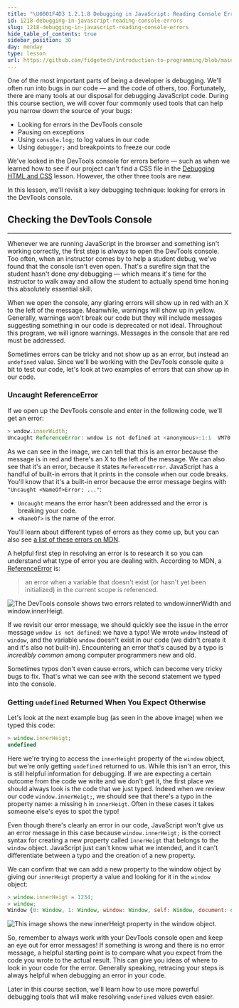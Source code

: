 ```yaml
---
title: "\U0001F4D3 1.2.1.8 Debugging in JavaScript: Reading Console Errors"
id: 1218-debugging-in-javascript-reading-console-errors
slug: 1218-debugging-in-javascript-reading-console-errors
hide_table_of_contents: true
sidebar_position: 30
day: monday
type: lesson
url: https://github.com/fidgetech/introduction-to-programming/blob/main/1h_debugging_in_javascript_console_errors.md
---
```


One of the most important parts of being a developer is debugging. We'll often run into bugs in our code — and the code of others, too. Fortunately, there are many tools at our disposal for debugging JavaScript code. During this course section, we will cover four commonly used tools that can help you narrow down the source of your bugs:

* Looking for errors in the DevTools console
* Pausing on exceptions
* Using `console.log;` to log values in our code
* Using `debugger;` and breakpoints to freeze our code

We've looked in the DevTools console for errors before — such as when we learned how to see if our project can't find a CSS file in the [Debugging HTML and CSS]( https://old.learnhowtoprogram.com/introduction-to-programming/git-html-and-css/debugging-html-and-css) lesson. However, the other three tools are new.

In this lesson, we'll revisit a key debugging technique: looking for errors in the DevTools console.

## Checking the DevTools Console
---

Whenever we are running JavaScript in the browser and something isn't working correctly, the first step is _always_ to open the DevTools console. Too often, when an instructor comes by to help a student debug, we've found that the console isn't even open. That's a surefire sign that the student hasn't done _any_ debugging — which means it's time for the instructor to walk away and allow the student to actually spend time honing this absolutely essential skill.

When we open the console, any glaring errors will show up in red with an X to the left of the message. Meanwhile, warnings will show up in yellow. Generally, warnings won't break our code but they will include messages suggesting something in our code is deprecated or not ideal. Throughout this program, we will ignore warnings. Messages in the console that are red must be addressed.

Sometimes errors can be tricky and not show up as an error, but instead an `undefined` value. Since we'll be working with the DevTools console quite a bit to test our code, let's look at two examples of errors that can show up in our code.

### Uncaught ReferenceError

If we open up the DevTools console and enter in the following code, we'll get an error:

```js
> wndow.innerWidth;
Uncaught ReferenceError: wndow is not defined at <anonymous>:1:1  VM70:1
```

As we can see in the image, we can tell that this is an error because the message is in red and there's an X to the left of the message. We can also see that it's an error, because it states `ReferenceError`. JavaScript has a handful of built-in errors that it prints in the console when our code breaks. You'll know that it's a built-in error because the error message begins with `"Uncaught <NameOf>Error: ..."`:

* `Uncaught` means the error hasn't been addressed and the error is breaking your code.
* `<NameOf>` is the name of the error. 

You'll learn about different types of errors as they come up, but you can also see [a list of these errors on MDN](https://developer.mozilla.org/en-US/docs/Web/JavaScript/Reference/Global_Objects#error_objects). 

A helpful first step in resolving an error is to research it so you can understand what type of error you are dealing with. According to MDN, a [ReferenceError](https://developer.mozilla.org/en-US/docs/Web/JavaScript/Reference/Global_Objects/ReferenceError) is:

> an error when a variable that doesn't exist (or hasn't yet been initialized) in the current scope is referenced.

![The DevTools console shows two errors related to `wndow.innerWidth` and `window.innerHeigt`.](https://learnhowtoprogram.s3.us-west-2.amazonaws.com/new-section2-js-and-web-browsers/reading-console-errors-window-errors.png)

If we revisit our error message, we should quickly see the issue in the error message `wndow is not defined`: we have a typo! We wrote `wndow` instead of `window`, and the variable `wndow` doesn't exist in our code (we didn't create it and it's also not built-in). Encountering an error that's caused by a typo is _incredibly common_ among computer programmers new and old. 

Sometimes typos don't even cause errors, which can become very tricky bugs to fix. That's what we can see with the second statement we typed into the console. 

### Getting `undefined` Returned When You Expect Otherwise

Let's look at the next example bug (as seen in the above image) when we typed this code:

```js
> window.innerHeigt;
undefined
```

Here we're trying to access the `innerHeight` property of the `window` object, but we're only getting `undefined` returned to us. While this isn't an error, this is still helpful information for debugging. If we are expecting a certain outcome from the code we write and we don't get it, the first place we should always look is the code that we just typed. Indeed when we review our code `window.innerHeigt;`, we should see that there's a typo in the property name: a missing `h` in `innerHeigt`. Often in these cases it takes someone else's eyes to spot the typo! 

Even though there's clearly an error in our code, JavaScript won't give us an error message in this case because `window.innerHeigt;` is the correct syntax for creating a new property called `innerHeigt` that belongs to the `window` object. JavaScript just can't know what we intended, and it can't differentiate between a typo and the creation of a new property.

We can confirm that we can add a new property to the window object by giving our `innerHeigt` property a value and looking for it in the `window` object:

```js
> window.innerHeigt = 1234;
> window;
Window {0: Window, 1: Window, window: Window, self: Window, document: document, name: '', location: Location, …}
```

![This image shows the new `innerHeigt` property in the `window` object.](https://learnhowtoprogram.s3.us-west-2.amazonaws.com/new-section2-js-and-web-browsers/incorrect-inner-height-property-for-console-errors.png)

So, remember to always work with your DevTools console open and keep an eye out for error messages! If something is wrong and there is no error message, a helpful starting point is to compare what you expect from the code you wrote to the actual result. This can give you ideas of where to look in your code for the error. Generally speaking, retracing your steps is always helpful when debugging an error in your code. 

Later in this course section, we'll learn how to use more powerful debugging tools that will make resolving `undefined` values even easier.
